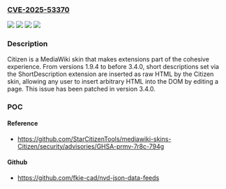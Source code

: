 ### [CVE-2025-53370](https://cve.mitre.org/cgi-bin/cvename.cgi?name=CVE-2025-53370)
![](https://img.shields.io/static/v1?label=Product&message=mediawiki-skins-Citizen&color=blue)
![](https://img.shields.io/static/v1?label=Version&message=%3E%3D%201.9.4%2C%20%3C%203.4.0%20&color=brightgreen)
![](https://img.shields.io/static/v1?label=Version&message=%3E%3D%2065a7ffd927467c8c3557146d1ac6de62b0369b6c%2C%20%3C%20c85a40bddc8651fff66df83a72debddcb34f0521%20&color=brightgreen)
![](https://img.shields.io/static/v1?label=Vulnerability&message=CWE-79%3A%20Improper%20Neutralization%20of%20Input%20During%20Web%20Page%20Generation%20('Cross-site%20Scripting')&color=brightgreen)

### Description

Citizen is a MediaWiki skin that makes extensions part of the cohesive experience. From versions 1.9.4 to before 3.4.0, short descriptions set via the ShortDescription extension are inserted as raw HTML by the Citizen skin, allowing any user to insert arbitrary HTML into the DOM by editing a page. This issue has been patched in version 3.4.0.

### POC

#### Reference
- https://github.com/StarCitizenTools/mediawiki-skins-Citizen/security/advisories/GHSA-prmv-7r8c-794g

#### Github
- https://github.com/fkie-cad/nvd-json-data-feeds

